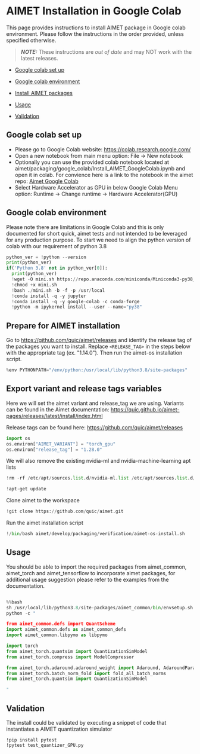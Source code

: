 # AIMET Installation in Google Colab
This page provides instructions to install AIMET package in Google colab environment. Please follow the instructions in the order provided, unless specified otherwise. 

> **_NOTE:_** These instructions are *out of date* and may NOT work with the latest releases.
 
- [Google colab set up](#google-colab-set-up)
- [Google colab environment](#google-colab-environment)
- [Install AIMET packages](#Install-AIMET-packages)

- [Usage](#Usage)
- [Validation](#Validation)

## Google colab set up

- Please go to Google Colab website: https://colab.research.google.com/
- Open a new notebook from main menu option: File -> New notebook
- Optionally you can use the provided colab notebook located at aimet/packaging/google_colab/Install_AIMET_GoogleColab.ipynb and open it in colab. For convience here is a link to the notebook in the aimet repo: [Aimet Google Colab](https://github.com/quic/aimet/tree/develop/packaging/google_colab/Install_AIMET_GoogleColab.ipynb)
- Select Hardware Accelerator as GPU in below Google Colab Menu option:
  Runtime -> Change runtime -> Hardware Accelerator(GPU)

## Google colab environment

Please note there are limitations in Google Colab and this is only documented for short quick, aimet tests and not intended to be leveraged for any production purpose. 
To start we need to align the python version of colab with our requirement of python 3.8
```python
python_ver = !python --version
print(python_ver)
if('Python 3.8' not in python_ver[0]):
  print(python_ver)
  !wget -O mini.sh https://repo.anaconda.com/miniconda/Miniconda3-py38_4.8.3-Linux-x86_64.sh
  !chmod +x mini.sh
  !bash ./mini.sh -b -f -p /usr/local
  !conda install -q -y jupyter
  !conda install -q -y google-colab -c conda-forge
  !python -m ipykernel install --user --name="py38"
```

## Prepare for AIMET installation
Go to https://github.com/quic/aimet/releases and identify the release tag of the packages you want to install. Replace `<RELEASE_TAG>` in the steps below with the appropriate tag (ex. "1.14.0"). Then run the aimet-os installation script.

```python
%env PYTHONPATH="/env/python:/usr/local/lib/python3.8/site-packages"
```
## Export variant and release tags variables
Here we will set the aimet variant and release_tag we are using.
Variants can be found in the Aimet documentation: https://quic.github.io/aimet-pages/releases/latest/install/index.html

Release tags can be found here: https://github.com/quic/aimet/releases

```python
import os
os.environ["AIMET_VARIANT"] = "torch_gpu"
os.environ["release_tag"] = "1.28.0"
```
We will also remove the existing nvidia-ml and nvidia-machine-learning apt lists

```python
!rm -rf /etc/apt/sources.list.d/nvidia-ml.list /etc/apt/sources.list.d/nvidia-machine-learning.list
```
```python
!apt-get update
```

Clone aimet to the workspace
```python
!git clone https://github.com/quic/aimet.git
```

Run the aimet installation script

```python 
!/bin/bash aimet/develop/packaging/verification/aimet-os-install.sh
```



## Usage
You should be able to import the required packages from aimet_common, aimet_torch and aimet_tensorflow to incorporate aimet packages, for additional usage suggestion please refer to the examples from the documentation.

```python

%%bash
sh /usr/local/lib/python3.8/site-packages/aimet_common/bin/envsetup.sh
python -c "

from aimet_common.defs import QuantScheme
import aimet_common.defs as aimet_common_defs
import aimet_common.libpymo as libpymo

import torch
from aimet_torch.quantsim import QuantizationSimModel
from aimet_torch.compress import ModelCompressor

from aimet_torch.adaround.adaround_weight import Adaround, AdaroundParameters
from aimet_torch.batch_norm_fold import fold_all_batch_norms
from aimet_torch.quantsim import QuantizationSimModel

"
```

## Validation
The install could be validated by executing a snippet of code that instantiates a AIMET quantization simulator
```
!pip install pytest 
!pytest test_quantizer_GPU.py
```
